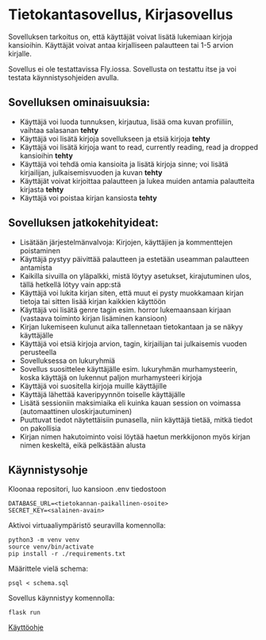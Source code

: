 # Tietokantasovellus, Kirjasovellus
Sovelluksen tarkoitus on, että käyttäjät voivat lisätä lukemiaan kirjoja kansioihin. Käyttäjät voivat antaa kirjalliseen palautteen tai 1-5 arvion kirjalle.

Sovellus ei ole testattavissa Fly.iossa. Sovellusta on testattu itse ja voi testata käynnistysohjeiden avulla.
## Sovelluksen ominaisuuksia:
- Käyttäjä voi luoda tunnuksen, kirjautua, lisää oma kuvan profiiliin, vaihtaa salasanan  **tehty**
- Käyttäjä voi lisätä kirjoja sovellukseen ja etsiä kirjoja **tehty**
- Käyttäjä voi lisätä kirjoja want to read, currently reading, read ja dropped kansioihin **tehty**
- Käyttäjä voi tehdä omia kansioita ja lisätä kirjoja sinne; voi lisätä kirjailijan, julkaisemisvuoden ja kuvan **tehty**
- Käyttäjät voivat kirjoittaa palautteen ja lukea muiden antamia palautteita kirjasta **tehty**
- Käyttäjä voi poistaa kirjan kansiosta **tehty**


## Sovelluksen jatkokehityideat:
- Lisätään järjestelmänvalvoja: Kirjojen, käyttäjien ja kommenttejen poistaminen
- Käyttäjä pystyy päivittää palautteen ja estetään useamman palautteen antamista
- Kaikilla sivuilla on yläpalkki, mistä löytyy asetukset, kirajutuminen ulos, tällä hetkellä lötyy vain app:stä
- Käyttäjä voi lukita kirjan siten, että muut ei pysty muokkamaan kirjan tietoja tai sitten lisää kirjan kaikkien käyttöön
- Käyttäjä voi lisätä genre tagin esim. horror lukemaansaan kirjaan (vastaava toiminto kirjan lisäminen kansioon)
- Kirjan lukemiseen kulunut aika tallennetaan tietokantaan ja se näkyy käyttäjälle
- Käyttäjä voi etsiä kirjoja arvion, tagin, kirjailijan tai julkaisemis vuoden perusteella
- Sovelluksessa on lukuryhmiä
- Sovellus suosittelee käyttäjälle esim. lukuryhmän murhamysteerin, koska käyttäjä on lukennut paljon murhamysteeri kirjoja 
- Käyttäjä voi suositella kirjoja muille käyttäjille
- Käyttäjä lähettää kaveripyynnön toiselle käyttäjälle
- Lisätä sessioniin maksimiaika eli kuinka kauan session on voimassa (automaattinen uloskirjautuminen)
- Puuttuvat tiedot näytettäisiin punasella, niin käyttäjä tietää, mitkä tiedot on pakollisia
- Kirjan nimen hakutoiminto voisi löytää haetun merkkijonon myös kirjan nimen keskeltä, eikä pelkästään alusta


## Käynnistysohje
Kloonaa repositori, luo kansioon .env tiedostoon 
```
DATABASE_URL=<tietokannan-paikallinen-osoite>
SECRET_KEY=<salainen-avain>
```
Aktivoi virtuaaliympäristö seuravilla komennolla:
```
python3 -m venv venv
source venv/bin/activate
pip install -r ./requirements.txt
```
Määrittele vielä schema:
```
psql < schema.sql
```
Sovellus käynnistyy komennolla:
```
flask run
```
[Käyttöohje](./manual.md)
